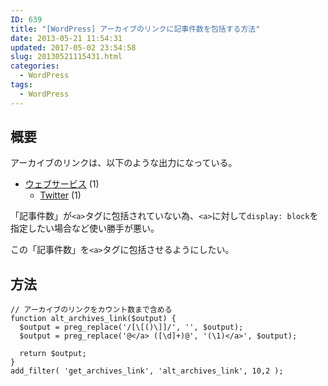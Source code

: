 ```yaml
---
ID: 639
title: "[WordPress] アーカイブのリンクに記事件数を包括する方法"
date: 2013-05-21 11:54:31
updated: 2017-05-02 23:54:58
slug: 20130521115431.html
categories:
  - WordPress
tags:
  - WordPress
---
```


<!--more-->

## 概要

アーカイブのリンクは、以下のような出力になっている。

<div class="sandbox">
<ul>
<li><a href="#">ウェブサービス</a> (1)
 <ul class="children">
  <li><a href="#">Twitter</a> (1)
 </ul>
</li>
</ul>
</div>

「記事件数」が`<a>`タグに包括されていない為、`<a>`に対して`display: block`を指定したい場合など使い勝手が悪い。

この「記事件数」を`<a>`タグに包括させるようにしたい。

## 方法

```language-php
// アーカイブのリンクをカウント数まで含める
function alt_archives_link($output) {
  $output = preg_replace('/[\[()\]]/', '', $output);
  $output = preg_replace('@</a> ([\d]+)@', '(\1)</a>', $output);

  return $output;
}
add_filter( 'get_archives_link', 'alt_archives_link', 10,2 );
```
